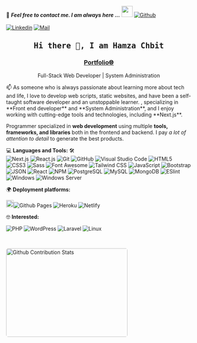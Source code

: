 <!--

## Complete list of github markdown emoji markup
https://gist.github.com/rxaviers/7360908

## technologies Icons 
https://simpleicons.org/

-->
📝 ***Feel free to contact me. I am always here ...*** <img src="https://media.giphy.com/media/WUlplcMpOCEmTGBtBW/giphy.gif" width="30">  [![Github](https://img.shields.io/github/followers/HamzaChbit
)](https://github.com/HamzaChbit)
<br>
<br>
[![Linkedin](https://img.shields.io/badge/LinkedIn-Hamza%20Chbit-blue?logo=Linkedin&logoColor=blue&labelColor=black)](https://www.linkedin.com/in/hamzachbit/)
[![Mail](https://img.shields.io/badge/Hotmail-sawalqa_jo@hotmail.com-blue?logo=Gmail&logoColor=blue&labelColor=black)](mailto:sawalqa_jo@hotmail.com)
<br>


<h2 align='center'><samp><strong>Hi there 👋, I am Hamza Chbit</strong></samp></h2>
<h3 align='center'><strong><a href="https://hamzachbit.vercel.app/" target="_blank">Portfolio🌐</a></strong></h3>
<p align='center'> Full-Stack Web Developer | System Administration</p>

<p align='left'> 📫  As someone who is always passionate about learning more about tech and life, I love to develop web scripts, static websites, and have been a self-taught software developer and an unstoppable learner. , specializing in **Front end developer** and **System Administration**, and I enjoy working with cutting-edge tools and technologies, including **Next.js**.</p>

Programmer specialized in **web development** using multiple **tools, frameworks, and libraries** both in the frontend and backend. I pay *a lot of attention to detail* to generate the best products.

💻 **Languages and Tools:** 🛠️<br>
![Next.js](https://img.shields.io/badge/-Next.js-000000?style=flat&logo=next.js&logoColor=ffffff&labelColor=000000)
![React.js](https://img.shields.io/badge/-React.js-000000?style=flat&logo=react&logoColor=61DAFB&labelColor=000000)
![Git](https://img.shields.io/badge/-Git-000000?style=flat&logo=git&logoColor=F05032&labelColor=ffffff)
![GitHub](https://img.shields.io/badge/-GitHub-000000?style=flat&logo=github&logoColor=000000&labelColor=ffffff)
![Visual Studio Code](https://img.shields.io/badge/-VSCode-000000?style=flat&logo=visual-studio-code&labelColor=007ACC)
![HTML5](https://img.shields.io/badge/-HTML5-000000?style=flat&logo=html5&logoColor=ffffff&labelColor=E34F26)
![CSS3](https://img.shields.io/badge/-CSS3-000000?style=flat&logo=css3&logoColor=ffffff&labelColor=1572B6) 
![Sass](https://img.shields.io/badge/-Sass-000000?style=flat&logo=sass&logoColor=ffffff&labelColor=%23CC6699)
![Font Awesome](https://img.shields.io/badge/-font%20awesome-000000?style=flat&logo=font-awesome&logoColor=339AF0&labelColor=ffffff)
![Tailwind CSS](https://img.shields.io/badge/-Tailwind%20CSS-000000?style=flat&logo=tailwindcss&logoColor=ffffff&labelColor=38B2AC)
![JavaScript](https://img.shields.io/badge/-JavaScript-000000?style=flat&logo=javascript)
![Bootstrap](https://img.shields.io/badge/-Bootstrap-000000?style=flat&logo=bootstrap&logoColor=ffffff&labelColor=563D7C)
![JSON](https://img.shields.io/badge/-JSON-000000?style=flat&logo=JSON&logoColor=000000&labelColor=ffffff)
![React](https://img.shields.io/badge/-React-000000?style=flat&logo=react)
![NPM](https://img.shields.io/badge/-npm-000000?style=flat&logo=npm&labelColor=ffffff)
![PostgreSQL](https://img.shields.io/badge/-PostgreSQL-000000?style=flat&logo=postgresql&logoColor=ffffff&labelColor=336791)
![MySQL](https://img.shields.io/badge/-MySQL-000000?style=flat&logo=mysql&labelColor=ffffff)
![MongoDB](https://img.shields.io/badge/-MongoDB-000000?style=flat&logo=mongodb&labelColor=ffffff)
![ESlint](https://img.shields.io/badge/-ESlint-000000?style=flat&logo=ESlint&labelColor=4B32C3)
![Windows](https://img.shields.io/badge/-Windows-000000?style=flat&logo=windows&logoColor=ffffff&labelColor=0078D6) 
![Windows Server](https://img.shields.io/badge/-Windows%20Server-000000?style=flat&logo=windows&logoColor=ffffff&labelColor=0078D6)






🌍 **Deployment platforms:**<br>

<img alt="Github Pages" width="20px" height="20px" src="https://techcrunch.com/wp-content/uploads/2010/07/github-logo.png" />![Github Pages](https://img.shields.io/badge/-Github%20Pages-000000?style=flat&logo=github-pages) ![Heroku](https://img.shields.io/badge/-Heroku-000000?style=flat&logo=heroku&labelColor=430098) ![Netlify](https://img.shields.io/badge/-Netlify-000000?style=flat&logo=netlify&labelColor=000000)




🤓 **Interested:** <br>


![PHP](https://img.shields.io/badge/-PHP-000000?style=flat&logo=PHP&logoColor=5466b8&labelColor=ffffff)
![WordPress](https://img.shields.io/badge/-WordPress-000000?style=flat&logo=wordpress&labelColor=21759B)
![Laravel](https://img.shields.io/badge/-Laravel-000000?style=flat&logo=laravel&logoColor=ffffff&labelColor=FF2D20)
![Linux](https://img.shields.io/badge/-Linux-000000?style=flat&logo=linux&logoColor=ffffff&labelColor=000000) 




</br>
<p style="display: flex; justify-contect: space-between;">
<img style="border-radius: 5px; margin-bottom: 5px" alt="Github Contribution Stats" width="330px" height="240px" src="https://github-contribution-stats.vercel.app/api/?username=HamzaChbit" />

</p>
